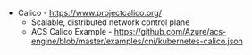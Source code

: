 * Calico - https://www.projectcalico.org/
	* Scalable, distributed network control plane
    * ACS Calico Example - https://github.com/Azure/acs-engine/blob/master/examples/cni/kubernetes-calico.json